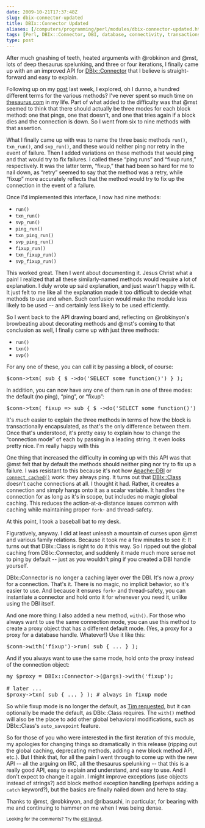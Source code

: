 ```yaml
--- 
date: 2009-10-21T17:37:48Z
slug: dbix-connector-updated
title: DBIx::Connector Updated
aliases: [/computers/programming/perl/modules/dbix-connector-updated.html]
tags: [Perl, DBIx::Connector, DBI, database, connectivity, transactions]
type: post
---
```


<p>After much gnashing of teeth, heated arguments with @robkinon and @mst,
lots of deep thesaurus spelunking, and three or four iterations, I finally
came up with an an improved API
for <a href="http://search.cpan.org/perldoc?DBIx::Connector"
title="DBIx::Connector on CPAN">DBIx::Connector</a> that I believe is
straight-forward and easy to explain.</p>

<p>Following up on
my <a href="/computers/programming/perl/modules/dbix-connector-methods.html"
title="Suggest Method Names for DBIx::Connector">post</a> last week, I
explored, oh I dunno, a hundred different terms for the various methods? I've
never spent so much time
on <a href="http://www.thesaurus.com/">thesaurus.com</a> in my life. Part of
what added to the difficulty was that @mst seemed to think that there should
actually be three modes for each block method: one that pings, one that
doesn't, and one that tries again if a block dies and the connection is down.
So I went from six to nine methods with that assertion.</p>

<p>What I finally came up with was to name the three basic methods <code>run()</code>,
<code>txn_run()</code>, and <code>svp_run()</code>, and these would neither
ping nor retry in the event of failure. Then I added variations on these
methods that would ping and that would try to fix failures. I called these
“ping runs” and “fixup runs,” respectively. It was the latter term, “fixup,”
that had been so hard for me to nail down, as “retry” seemed to say that the
method was a retry, while “fixup” more accurately reflects that the method
would try to fix up the connection in the event of a failure.</p>

<p>Once I'd implemented this interface, I now had nine methods:</p>

<ul>
  <li><code>run()</code></li>
  <li><code>txn_run()</code></li>
  <li><code>svp_run()</code></li>
  <li><code>ping_run()</code></li>
  <li><code>txn_ping_run()</code></li>
  <li><code>svp_ping_run()</code></li>
  <li><code>fixup_run()</code></li>
  <li><code>txn_fixup_run()</code></li>
  <li><code>svp_fixup_run()</code></li>
</ul>

<p>This worked great. Then I went about documenting it. Jesus Christ what a
pain! I realized that all these similarly-named methods would require a lot of
explanation. I duly wrote up said explanation, and just wasn't happy with it.
It just felt to me like all the explanation made it too difficult to decide
what methods to use and when. Such confusion would make the module less likely
to be used -- and certainly less likely to be used efficiently.</p>

<p>So I went back to the API drawing board and, reflecting on @robkinyon's
browbeating about decorating methods and @mst's coming to that conclusion as
well, I finally came up with just three methods:</p>

<ul>
  <li><code>run()</code></li>
  <li><code>txn()</code></li>
  <li><code>svp()</code></li>
</ul>

<p>For any one of these, you can call it by passing a block, of course:</p>

<pre>
$conn-&gt;txn( sub { $_->do(&#x0027;SELECT some_function()&#x0027;) } );
</pre>

<p>In addition, you can now have any one of them run in one of three
modes: the default (no ping), “ping”, or “fixup”:</p>

<pre>
$conn-&gt;txn( fixup => sub { $_->do(&#x0027;SELECT some_function()&#x0027;) } );
</pre>

<p>It's <em>much</em> easier to explain the three methods in terms of how the
block is transactionally encapsulated, as that's the only difference between
them. Once that's understood, it's pretty easy to explain how to change the
“connection mode” of each by passing in a leading string. It even looks pretty
nice. I'm really happy with this</p>

<p>One thing that increased the difficulty in coming up with this API was that
@mst felt that by default the methods should neither ping nor try to fix up a
failure. I was resistant to this because it's not
how <a href="http://search.cpan.org/perldoc?Apache::DBI"
title="Apache::DBI on CPAN">Apache::DBI</a> or
<a href="http://search.cpan.org/perldoc?DBI#connect_cached"
title="DBI on CPAN"><code>connect_cached()</code></a> work: they always ping.
It turns out that <a href="http://search.cpan.org/perldoc?DBIx::Class"
title="DBIx::Class on CPAN">DBIx::Class</a> doesn't cache connections
at all. I thought it had. Rather, it creates a connection and simply hangs
onto it as a scalar variable. It handles the connection for as long as it's in
scope, but includes no magic global caching. This reduces the action-at-a-distance
issues common with caching while maintaining proper <code>fork</code>- and
thread-safety.</p>

<p>At this point, I took a baseball bat to my desk.</p>

<p>Figuratively, anyway. I did at least unleash a mountain of curses upon @mst
and various family relations. Because it took me a few minutes to see it: It
turns out that DBIx::Class is right to do it this way. So I ripped out the
global caching from DBIx::Connector, and suddenly it made much more sense not
to ping by default -- just as you wouldn't ping if you created a DBI handle
yourself.</p>

<p>DBIx::Connector is no longer a caching layer over the DBI. It's now
a <em>proxy</em> for a connection. That's it. There is no magic, no implicit
behavior, so it's easier to use. And because it ensures <code>fork</code>- and
thread-safety, you can instantiate a connector and hold onto it for whenever
you need it, unlike using the DBI itself.</p>

<p>And one more thing: I also added a new method, <code>with()</code>. For
those who always want to use the same connection mode, you can use this method
to create a proxy object that has a different default mode. (Yes, a proxy for
a proxy for a database handle. Whatever!) Use it like this:</p>

<pre>
$conn-&gt;with(&#x0027;fixup&#x0027;)-&gt;run( sub { ... } );
</pre>

<p>And if you always want to use the same mode, hold onto the proxy instead of
the connection object:</p>

<pre>
my $proxy = DBIx::Connector-&gt;(@args)->with(&#x0027;fixup&#x0027;);

# later ...
$proxy-&gt;txn( sub { ... } ); # always in fixup mode
</pre>

<p>So while fixup mode is no longer the default,
as <a href="https://rt.cpan.org/Ticket/Display.html?id=47005"
title="RT #47005: txn_do should provide a way to disable retry">Tim
requested</a>, but it can optionally be made the default, as DBIx::Class
requires. The <code>with()</code> method will also be the place to add other
global behavioral modifications, such as
DBIx::Class's <code>auto_savepoint</code> feature.</p>

<p>So for those of you who were interested in the first iteration of this
module, my apologies for changing things so dramatically in this release
(ripping out the global caching, deprecating methods, adding a new block
method API, etc.). But I think that, for all the pain I went through to come
up with the new API -- all the arguing on IRC, all the thesaurus spelunking --
that this is a really good API, easy to explain and understand, and easy to
use. And I don't expect to change it again. I might improve exceptions (use
objects instead of strings?) add block method exception handling (perhaps
adding a <code>catch</code> keyword?), but the basics are finally nailed down
and here to stay.</p>

<p>Thanks to @mst, @robkinyon, and @ribasushi, in particular, for bearing with
me and continuing to hammer on me when I was being dense.</p>

<p class="past"><small>Looking for the comments? Try the <a rel="nofollow" href="//past.justatheory.com/computers/programming/perl/modules/dbix-connector-updated.html">old layout</a>.</small></p>


